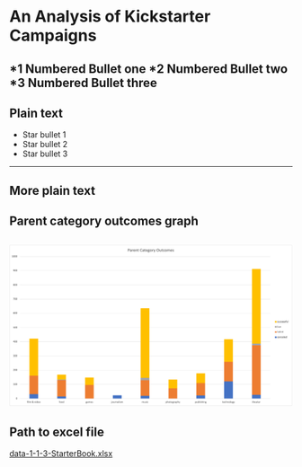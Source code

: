 # An Analysis of Kickstarter Campaigns
*1 Numbered Bullet one
*2 Numbered Bullet two
*3 Numbered Bullet three
---
Plain text
---
* Star bullet 1
* Star bullet 2
* Star bullet 3
---
More plain text
---
Parent category outcomes graph
---
![parentcategoryoutcomes.png](/ParentCategoryOutcomes.png)
---
Path to excel file
---
[data-1-1-3-StarterBook.xlsx](/data-1-1-3-StarterBook.xlsx)

